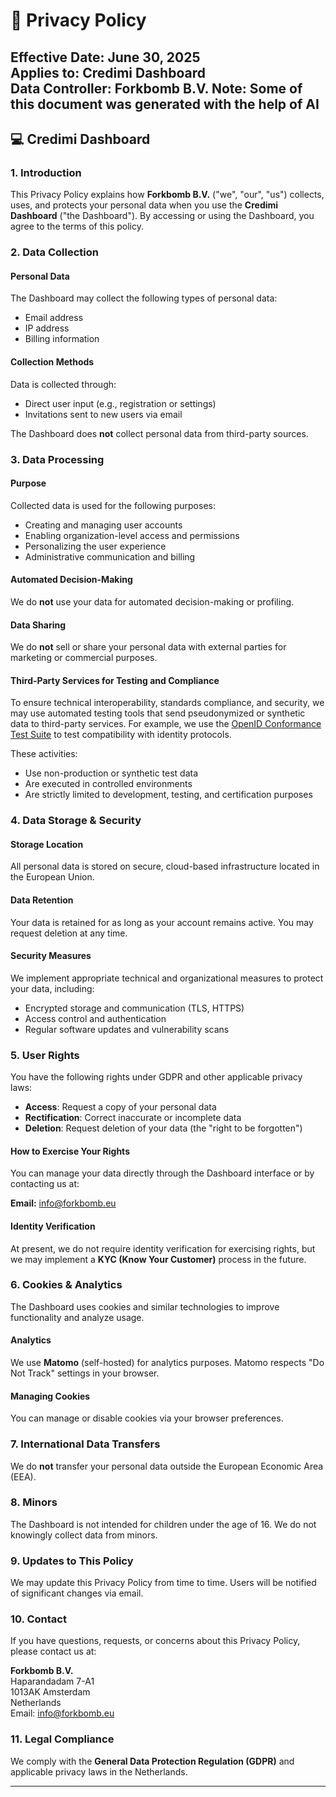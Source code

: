 # 📜 Privacy Policy

**Effective Date:** June 30, 2025  
**Applies to:** Credimi Dashboard  
**Data Controller:** Forkbomb B.V.
**Note:** Some of this document was generated with the help of AI
---

## 💻 Credimi Dashboard

### 1. Introduction

This Privacy Policy explains how **Forkbomb B.V.** ("we", "our", "us") collects, uses, and protects your personal data when you use the **Credimi Dashboard** ("the Dashboard"). By accessing or using the Dashboard, you agree to the terms of this policy.

### 2. Data Collection

#### Personal Data
The Dashboard may collect the following types of personal data:
- Email address  
- IP address  
- Billing information

#### Collection Methods
Data is collected through:
- Direct user input (e.g., registration or settings)  
- Invitations sent to new users via email

The Dashboard does **not** collect personal data from third-party sources.  

### 3. Data Processing

#### Purpose
Collected data is used for the following purposes:
- Creating and managing user accounts  
- Enabling organization-level access and permissions  
- Personalizing the user experience  
- Administrative communication and billing

#### Automated Decision-Making
We do **not** use your data for automated decision-making or profiling.

#### Data Sharing
We do **not** sell or share your personal data with external parties for marketing or commercial purposes.

#### Third-Party Services for Testing and Compliance
To ensure technical interoperability, standards compliance, and security, we may use automated testing tools that send pseudonymized or synthetic data to third-party services. For example, we use the [OpenID Conformance Test Suite](https://www.certification.openid.net/) to test compatibility with identity protocols.

These activities:
- Use non-production or synthetic test data  
- Are executed in controlled environments  
- Are strictly limited to development, testing, and certification purposes

### 4. Data Storage & Security

#### Storage Location
All personal data is stored on secure, cloud-based infrastructure located in the European Union.

#### Data Retention
Your data is retained for as long as your account remains active. You may request deletion at any time.

#### Security Measures
We implement appropriate technical and organizational measures to protect your data, including:
- Encrypted storage and communication (TLS, HTTPS)  
- Access control and authentication  
- Regular software updates and vulnerability scans

### 5. User Rights

You have the following rights under GDPR and other applicable privacy laws:
- **Access**: Request a copy of your personal data  
- **Rectification**: Correct inaccurate or incomplete data  
- **Deletion**: Request deletion of your data (the "right to be forgotten")

#### How to Exercise Your Rights
You can manage your data directly through the Dashboard interface or by contacting us at:

**Email:** info@forkbomb.eu

#### Identity Verification
At present, we do not require identity verification for exercising rights, but we may implement a **KYC (Know Your Customer)** process in the future.

### 6. Cookies & Analytics

The Dashboard uses cookies and similar technologies to improve functionality and analyze usage.

#### Analytics
We use **Matomo** (self-hosted) for analytics purposes. Matomo respects "Do Not Track" settings in your browser.

#### Managing Cookies
You can manage or disable cookies via your browser preferences.

### 7. International Data Transfers

We do **not** transfer your personal data outside the European Economic Area (EEA).

### 8. Minors

The Dashboard is not intended for children under the age of 16. We do not knowingly collect data from minors.

### 9. Updates to This Policy

We may update this Privacy Policy from time to time. Users will be notified of significant changes via email.

### 10. Contact

If you have questions, requests, or concerns about this Privacy Policy, please contact us at:

**Forkbomb B.V.**  
Haparandadam 7-A1  
1013AK Amsterdam  
Netherlands  
Email: info@forkbomb.eu

### 11. Legal Compliance

We comply with the **General Data Protection Regulation (GDPR)** and applicable privacy laws in the Netherlands.

---
